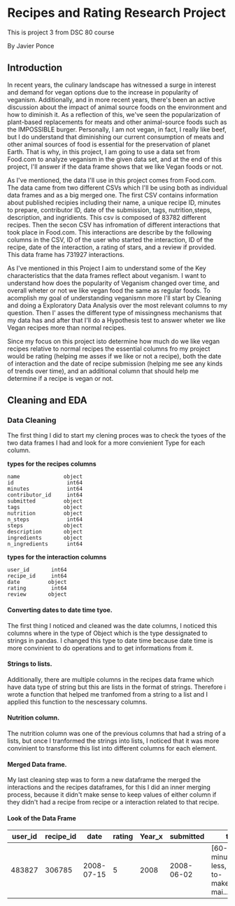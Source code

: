 # Recipes and Rating Research Project

This is project 3 from DSC 80 course

By Javier Ponce


## Introduction

In recent years, the culinary landscape has witnessed a surge in interest and demand for vegan options due to the increase in popularity of veganism. Additionally, and in more recent years, there's been an active discussion about the impact of animal source foods on the environment and how to diminish it. As a reflection of this, we've seen the popularization of plant-based replacements for meats and other animal-source foods such as the IMPOSSIBLE burger. Personally, I am not vegan, in fact, I really like beef, but I do understand that diminishing our current consumption of meats and other animal sources of food is essential for the preservation of planet Earth. That is why, in this project, I am going to use a data set from Food.com to analyze veganism in the given data set, and at the end of this project, I'll answer if the data frame shows that we like Vegan foods or not.

As I've mentioned, the data I'll use in this project comes from Food.com. The data came from two different CSVs which I'll be using both as individual data frames and as a big merged one. The first CSV contains information about published recipies including their name, a unique recipe ID, minutes to prepare, contributor ID, date of the submission, tags, nutrition,steps, description, and ingridients. This csv is composed of 83782 different recipes. Then the secon CSV has infromation of different interactions that took place in Food.com. This interactions are describe by the following columns in the CSV, ID of the user who started the interaction, ID of the recipe, date of the interaction, a rating of stars, and a review if provided. This data frame has 731927 interactions.

As I've mentioned in this Project I aim to understand some of the Key characteristics that the data frames reflect about veganism. I want to understand how does the popularity of Veganism changed over time, and overall wheter or not we like vegan food the same as regular foods. To acomplish my goal of understanding veganismn more I'll start by Cleaning and doing a Exploratory Data Analysis over the most relevant columns to my question. Then I' asses the different type of missingness mechanisms that my data has and after that I'll do a Hypothesis test to answer wheter we like Vegan recipes more than normal recipes.

Since my focus on this project isto determine how much do we like vegan recipes relative to normal  recipes the essential columns fro my project would be rating (helping me asses if we like or not a recipe), both the date of interaction and the date of recipe submission (helping me see any kinds of trends over time), and an additional column that should help me determine if a recipe is vegan or not.

## Cleaning and EDA

### Data Cleaning	

The first thing I did to start my clening proces was to check the tyoes of the two data frames I had and look for a more convienient Type for each column.

**types for the recipes columns**
```
name              object
id                 int64
minutes            int64
contributor_id     int64
submitted         object
tags              object
nutrition         object
n_steps            int64
steps             object
description       object
ingredients       object
n_ingredients      int64
```

**types for the interaction columns**
```
user_id       int64
recipe_id     int64
date         object
rating        int64
review       object
```

#### Converting dates to date time tyoe.
The first thing I noticed and cleaned was the date columns, I noticed this columns where in the type of Object which is the type dessignated to strings in pandas. I changed this type to date time because date time is more convinient to do operations and to get informations from it.

#### Strings to lists.
Additionally, there are multiple columns in the recipes data frame which have data type of string but this are lists in the format of strings. Therefore i wrote a function that helped me tranfomed from a string to a list and I applied this function to the nescessary columns.

#### Nutrition column.
The nutrition column was one of the previous columns that had a string of a lists, but once I tranformed the strings into lists, I noticed that it was more convinient to transforme this list into different columns for each element.

#### Merged Data frame.
My last cleaning step was to form a new dataframe the merged the interactions and the recipes dataframes, for this I did an inner merging process, because it didn't make sense to keep values of either column if they didn't had a recipe from recipe or a interaction related to that recipe.

#### Look of the Data Frame


| user_id | recipe_id |	date | rating | Year_x | submitted | tags | calories |
|---------|-----------|------|--------|--------|-----------|------|----------|
| 483827 | 306785 | 2008-07-15 | 5 | 2008 | 2008-06-02 | [60-minutes-or-less, time-to-make,course, mai...| 95.3 |


